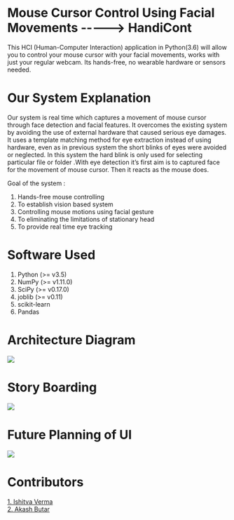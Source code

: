 # Mouse Cursor Control Using Facial Movements -----> HandiCont

This HCI (Human-Computer Interaction) application in Python(3.6) will allow you to control your mouse cursor with your facial movements, works with just your 
regular webcam. Its hands-free, no wearable hardware or sensors needed.

# Our System Explanation

Our system is real time which captures a movement of mouse cursor through face detection and facial features. It overcomes the existing system by avoiding the use 
of external hardware that caused serious eye damages. It uses a template matching method for eye extraction instead of using hardware, even as in previous system 
the short blinks of eyes were avoided or neglected. In this system the hard blink is only used for selecting particular file or folder .With eye detection it’s 
first aim is to captured face for the movement of mouse cursor. Then it reacts as the mouse does.

Goal of the system :

1. Hands-free mouse controlling
2. To establish vision based system
3. Controlling mouse motions using facial gesture
4. To eliminating the limitations of stationary head
5. To provide real time eye tracking

# Software Used
1. Python (>= v3.5)
2. NumPy (>= v1.11.0)
3. SciPy (>= v0.17.0)
4. joblib (>= v0.11)
5. scikit-learn
6. Pandas

# Architecture Diagram
![](images/Architecture)

# Story Boarding
![](images/Story)

# Future Planning of UI
![](images/UI%20Idea)


# Contributors
<a href = "https://github.com/ISHITVAVERMA">1. Ishitva Verma </a></br>
<a href = "https://github.com/Akash708231">2. Akash Butar </a></br>


